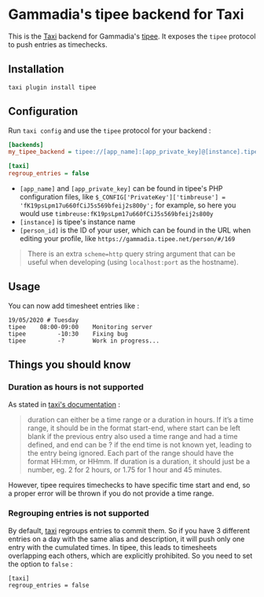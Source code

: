 Gammadia's tipee backend for Taxi
=================================

This is the [Taxi](https://github.com/sephii/taxi) backend for Gammadia's [tipee](https://tipee.ch). It
exposes the `tipee` protocol to push entries as timechecks.

Installation
------------

```shell
taxi plugin install tipee
```

Configuration
-------------

Run `taxi config` and use the `tipee` protocol for your backend :

```ini
[backends]
my_tipee_backend = tipee://[app_name]:[app_private_key]@[instance].tipee.net/api/?person=[person_id]

[taxi]
regroup_entries = false
```

* `[app_name]` and `[app_private_key]` can be found in tipee's PHP configuration files, like
`$_CONFIG['PrivateKey']['timbreuse'] = 'fK19psLpm17u660fCiJ5s569bfeij2s800y';` for example, so here you would use 
`timbreuse:fK19psLpm17u660fCiJ5s569bfeij2s800y`
* `[instance]` is tipee's instance name
* `[person_id]` is the ID of your
user, which can be found in the URL when editing your profile, like `https://gammadia.tipee.net/person/#/169`

> There is an extra `scheme=http` query string argument that can be useful when developing (using `localhost:port` as the hostname).

Usage
-----

You can now add timesheet entries like :

```
19/05/2020 # Tuesday
tipee    08:00-09:00    Monitoring server
tipee         -10:30    Fixing bug
tipee         -?        Work in progress...
```

Things you should know
----------------------

### Duration as hours is not supported

As stated in [taxi's documentation](https://taxi-timesheets.readthedocs.io/en/master/userguide.html#timesheet-syntax) :

> duration can either be a time range or a duration in hours. If it’s a time range, it should be in the format start-end, where start can be left blank if the previous entry also used a time range and had a time defined, and end can be ? if the end time is not known yet, leading to the entry being ignored. Each part of the range should have the format HH:mm, or HHmm. If duration is a duration, it should just be a number, eg. 2 for 2 hours, or 1.75 for 1 hour and 45 minutes.

However, tipee requires timechecks to have specific time start and end, so a proper error will be thrown if you do not provide a time range.

### Regrouping entries is not supported

By default, [taxi](https://taxi-timesheets.readthedocs.io/en/master/userguide.html#regroup-entries) regroups entries to commit them. So if you have 3 different entries on a day with the same alias and description, it will push only one entry with the cumulated times. In tipee, this leads to timesheets overlapping each others, which are explicitly prohibited. So you need to set the option to `false` :

```
[taxi]
regroup_entries = false
```
